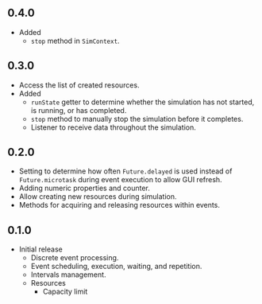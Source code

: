 ## 0.4.0

* Added
  * `stop` method in `SimContext`.

## 0.3.0

* Access the list of created resources.
* Added
  * `runState` getter to determine whether the simulation has not started, is running, or has completed.
  * `stop` method to manually stop the simulation before it completes.
  * Listener to receive data throughout the simulation.

## 0.2.0

* Setting to determine how often `Future.delayed` is used instead of `Future.microtask` during event execution to allow GUI refresh.
* Adding numeric properties and counter.
* Allow creating new resources during simulation.
* Methods for acquiring and releasing resources within events.

## 0.1.0

* Initial release
  * Discrete event processing.
  * Event scheduling, execution, waiting, and repetition.
  * Intervals management.
  * Resources
    * Capacity limit